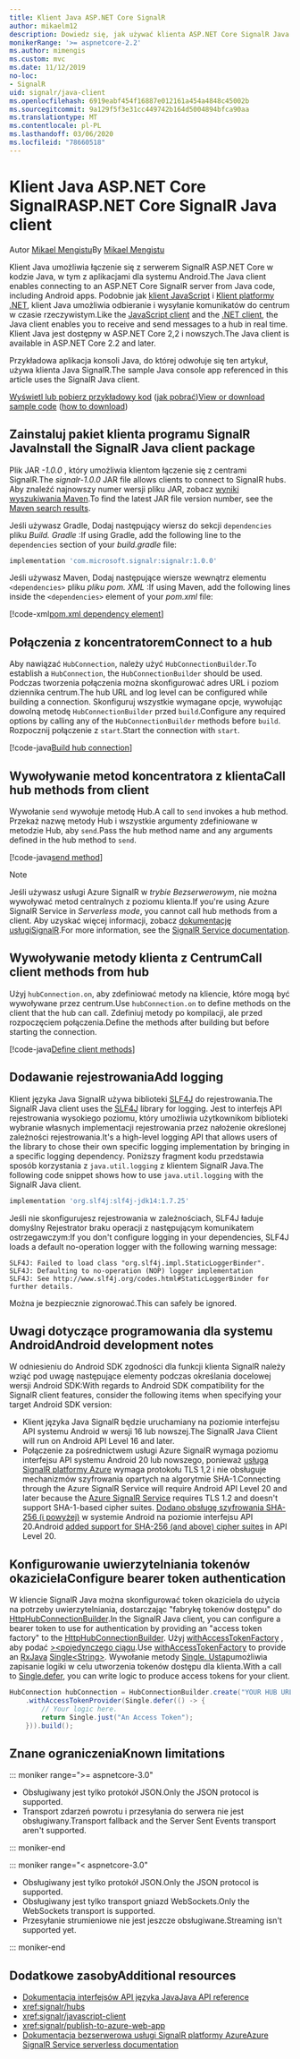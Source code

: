 ```yaml
---
title: Klient Java ASP.NET Core SignalR
author: mikaelm12
description: Dowiedz się, jak używać klienta ASP.NET Core SignalR Java.
monikerRange: '>= aspnetcore-2.2'
ms.author: mimengis
ms.custom: mvc
ms.date: 11/12/2019
no-loc:
- SignalR
uid: signalr/java-client
ms.openlocfilehash: 6919eabf454f16887e012161a454a4848c45002b
ms.sourcegitcommit: 9a129f5f3e31cc449742b164d5004894bfca90aa
ms.translationtype: MT
ms.contentlocale: pl-PL
ms.lasthandoff: 03/06/2020
ms.locfileid: "78660518"
---
```

# <a name="aspnet-core-opno-locsignalr-java-client"></a><span data-ttu-id="b8611-103">Klient Java ASP.NET Core SignalR</span><span class="sxs-lookup"><span data-stu-id="b8611-103">ASP.NET Core SignalR Java client</span></span>

<span data-ttu-id="b8611-104">Autor [Mikael Mengistu](https://twitter.com/MikaelM_12)</span><span class="sxs-lookup"><span data-stu-id="b8611-104">By [Mikael Mengistu](https://twitter.com/MikaelM_12)</span></span>

<span data-ttu-id="b8611-105">Klient Java umożliwia łączenie się z serwerem SignalR ASP.NET Core w kodzie Java, w tym z aplikacjami dla systemu Android.</span><span class="sxs-lookup"><span data-stu-id="b8611-105">The Java client enables connecting to an ASP.NET Core SignalR server from Java code, including Android apps.</span></span> <span data-ttu-id="b8611-106">Podobnie jak [klient JavaScript](xref:signalr/javascript-client) i [Klient platformy .NET](xref:signalr/dotnet-client), klient Java umożliwia odbieranie i wysyłanie komunikatów do centrum w czasie rzeczywistym.</span><span class="sxs-lookup"><span data-stu-id="b8611-106">Like the [JavaScript client](xref:signalr/javascript-client) and the [.NET client](xref:signalr/dotnet-client), the Java client enables you to receive and send messages to a hub in real time.</span></span> <span data-ttu-id="b8611-107">Klient Java jest dostępny w ASP.NET Core 2,2 i nowszych.</span><span class="sxs-lookup"><span data-stu-id="b8611-107">The Java client is available in ASP.NET Core 2.2 and later.</span></span>

<span data-ttu-id="b8611-108">Przykładowa aplikacja konsoli Java, do której odwołuje się ten artykuł, używa klienta Java SignalR.</span><span class="sxs-lookup"><span data-stu-id="b8611-108">The sample Java console app referenced in this article uses the SignalR Java client.</span></span>

<span data-ttu-id="b8611-109">[Wyświetl lub pobierz przykładowy kod](https://github.com/dotnet/AspNetCore.Docs/tree/master/aspnetcore/signalr/java-client/sample) ([jak pobrać](xref:index#how-to-download-a-sample))</span><span class="sxs-lookup"><span data-stu-id="b8611-109">[View or download sample code](https://github.com/dotnet/AspNetCore.Docs/tree/master/aspnetcore/signalr/java-client/sample) ([how to download](xref:index#how-to-download-a-sample))</span></span>

## <a name="install-the-opno-locsignalr-java-client-package"></a><span data-ttu-id="b8611-110">Zainstaluj pakiet klienta programu SignalR Java</span><span class="sxs-lookup"><span data-stu-id="b8611-110">Install the SignalR Java client package</span></span>

<span data-ttu-id="b8611-111">Plik JAR *-1.0.0* , który umożliwia klientom łączenie się z centrami SignalR.</span><span class="sxs-lookup"><span data-stu-id="b8611-111">The *signalr-1.0.0* JAR file allows clients to connect to SignalR hubs.</span></span> <span data-ttu-id="b8611-112">Aby znaleźć najnowszy numer wersji pliku JAR, zobacz [wyniki wyszukiwania Maven](https://search.maven.org/search?q=g:com.microsoft.signalr%20AND%20a:signalr).</span><span class="sxs-lookup"><span data-stu-id="b8611-112">To find the latest JAR file version number, see the [Maven search results](https://search.maven.org/search?q=g:com.microsoft.signalr%20AND%20a:signalr).</span></span>

<span data-ttu-id="b8611-113">Jeśli używasz Gradle, Dodaj następujący wiersz do sekcji `dependencies` pliku *Build. Gradle* :</span><span class="sxs-lookup"><span data-stu-id="b8611-113">If using Gradle, add the following line to the `dependencies` section of your *build.gradle* file:</span></span>

```gradle
implementation 'com.microsoft.signalr:signalr:1.0.0'
```

<span data-ttu-id="b8611-114">Jeśli używasz Maven, Dodaj następujące wiersze wewnątrz elementu `<dependencies>` pliku *pliku pom. XML* :</span><span class="sxs-lookup"><span data-stu-id="b8611-114">If using Maven, add the following lines inside the `<dependencies>` element of your *pom.xml* file:</span></span>

[!code-xml[pom.xml dependency element](java-client/sample/pom.xml?name=snippet_dependencyElement)]

## <a name="connect-to-a-hub"></a><span data-ttu-id="b8611-115">Połączenia z koncentratorem</span><span class="sxs-lookup"><span data-stu-id="b8611-115">Connect to a hub</span></span>

<span data-ttu-id="b8611-116">Aby nawiązać `HubConnection`, należy użyć `HubConnectionBuilder`.</span><span class="sxs-lookup"><span data-stu-id="b8611-116">To establish a `HubConnection`, the `HubConnectionBuilder` should be used.</span></span> <span data-ttu-id="b8611-117">Podczas tworzenia połączenia można skonfigurować adres URL i poziom dziennika centrum.</span><span class="sxs-lookup"><span data-stu-id="b8611-117">The hub URL and log level can be configured while building a connection.</span></span> <span data-ttu-id="b8611-118">Skonfiguruj wszystkie wymagane opcje, wywołując dowolną metodę `HubConnectionBuilder` przed `build`.</span><span class="sxs-lookup"><span data-stu-id="b8611-118">Configure any required options by calling any of the `HubConnectionBuilder` methods before `build`.</span></span> <span data-ttu-id="b8611-119">Rozpocznij połączenie z `start`.</span><span class="sxs-lookup"><span data-stu-id="b8611-119">Start the connection with `start`.</span></span>

[!code-java[Build hub connection](java-client/sample/src/main/java/Chat.java?range=16-17)]

## <a name="call-hub-methods-from-client"></a><span data-ttu-id="b8611-120">Wywoływanie metod koncentratora z klienta</span><span class="sxs-lookup"><span data-stu-id="b8611-120">Call hub methods from client</span></span>

<span data-ttu-id="b8611-121">Wywołanie `send` wywołuje metodę Hub.</span><span class="sxs-lookup"><span data-stu-id="b8611-121">A call to `send` invokes a hub method.</span></span> <span data-ttu-id="b8611-122">Przekaż nazwę metody Hub i wszystkie argumenty zdefiniowane w metodzie Hub, aby `send`.</span><span class="sxs-lookup"><span data-stu-id="b8611-122">Pass the hub method name and any arguments defined in the hub method to `send`.</span></span>

[!code-java[send method](java-client/sample/src/main/java/Chat.java?range=28)]

> [!NOTE]
> <span data-ttu-id="b8611-123">Jeśli używasz usługi Azure SignalR w *trybie Bezserwerowym*, nie można wywoływać metod centralnych z poziomu klienta.</span><span class="sxs-lookup"><span data-stu-id="b8611-123">If you're using Azure SignalR Service in *Serverless mode*, you cannot call hub methods from a client.</span></span> <span data-ttu-id="b8611-124">Aby uzyskać więcej informacji, zobacz [dokumentację usługiSignalR](/azure/azure-signalr/signalr-concept-serverless-development-config).</span><span class="sxs-lookup"><span data-stu-id="b8611-124">For more information, see the [SignalR Service documentation](/azure/azure-signalr/signalr-concept-serverless-development-config).</span></span>

## <a name="call-client-methods-from-hub"></a><span data-ttu-id="b8611-125">Wywoływanie metody klienta z Centrum</span><span class="sxs-lookup"><span data-stu-id="b8611-125">Call client methods from hub</span></span>

<span data-ttu-id="b8611-126">Użyj `hubConnection.on`, aby zdefiniować metody na kliencie, które mogą być wywoływane przez centrum.</span><span class="sxs-lookup"><span data-stu-id="b8611-126">Use `hubConnection.on` to define methods on the client that the hub can call.</span></span> <span data-ttu-id="b8611-127">Zdefiniuj metody po kompilacji, ale przed rozpoczęciem połączenia.</span><span class="sxs-lookup"><span data-stu-id="b8611-127">Define the methods after building but before starting the connection.</span></span>

[!code-java[Define client methods](java-client/sample/src/main/java/Chat.java?range=19-21)]

## <a name="add-logging"></a><span data-ttu-id="b8611-128">Dodawanie rejestrowania</span><span class="sxs-lookup"><span data-stu-id="b8611-128">Add logging</span></span>

<span data-ttu-id="b8611-129">Klient języka Java SignalR używa biblioteki [SLF4J](https://www.slf4j.org/) do rejestrowania.</span><span class="sxs-lookup"><span data-stu-id="b8611-129">The SignalR Java client uses the [SLF4J](https://www.slf4j.org/) library for logging.</span></span> <span data-ttu-id="b8611-130">Jest to interfejs API rejestrowania wysokiego poziomu, który umożliwia użytkownikom biblioteki wybranie własnych implementacji rejestrowania przez nałożenie określonej zależności rejestrowania.</span><span class="sxs-lookup"><span data-stu-id="b8611-130">It's a high-level logging API that allows users of the library to chose their own specific logging implementation by bringing in a specific logging dependency.</span></span> <span data-ttu-id="b8611-131">Poniższy fragment kodu przedstawia sposób korzystania z `java.util.logging` z klientem SignalR Java.</span><span class="sxs-lookup"><span data-stu-id="b8611-131">The following code snippet shows how to use `java.util.logging` with the SignalR Java client.</span></span>

```gradle
implementation 'org.slf4j:slf4j-jdk14:1.7.25'
```

<span data-ttu-id="b8611-132">Jeśli nie skonfigurujesz rejestrowania w zależnościach, SLF4J ładuje domyślny Rejestrator braku operacji z następującym komunikatem ostrzegawczym:</span><span class="sxs-lookup"><span data-stu-id="b8611-132">If you don't configure logging in your dependencies, SLF4J loads a default no-operation logger with the following warning message:</span></span>

```
SLF4J: Failed to load class "org.slf4j.impl.StaticLoggerBinder".
SLF4J: Defaulting to no-operation (NOP) logger implementation
SLF4J: See http://www.slf4j.org/codes.html#StaticLoggerBinder for further details.
```

<span data-ttu-id="b8611-133">Można je bezpiecznie zignorować.</span><span class="sxs-lookup"><span data-stu-id="b8611-133">This can safely be ignored.</span></span>

## <a name="android-development-notes"></a><span data-ttu-id="b8611-134">Uwagi dotyczące programowania dla systemu Android</span><span class="sxs-lookup"><span data-stu-id="b8611-134">Android development notes</span></span>

<span data-ttu-id="b8611-135">W odniesieniu do Android SDK zgodności dla funkcji klienta SignalR należy wziąć pod uwagę następujące elementy podczas określania docelowej wersji Android SDK:</span><span class="sxs-lookup"><span data-stu-id="b8611-135">With regards to Android SDK compatibility for the SignalR client features, consider the following items when specifying your target Android SDK version:</span></span>

* <span data-ttu-id="b8611-136">Klient języka Java SignalR będzie uruchamiany na poziomie interfejsu API systemu Android w wersji 16 lub nowszej.</span><span class="sxs-lookup"><span data-stu-id="b8611-136">The SignalR Java Client will run on Android API Level 16 and later.</span></span>
* <span data-ttu-id="b8611-137">Połączenie za pośrednictwem usługi Azure SignalR wymaga poziomu interfejsu API systemu Android 20 lub nowszego, ponieważ [usługa SignalR platformy Azure](/azure/azure-signalr/signalr-overview) wymaga protokołu TLS 1,2 i nie obsługuje mechanizmów szyfrowania opartych na algorytmie SHA-1.</span><span class="sxs-lookup"><span data-stu-id="b8611-137">Connecting through the Azure SignalR Service will require Android API Level 20 and later because the [Azure SignalR Service](/azure/azure-signalr/signalr-overview) requires TLS 1.2 and doesn't support SHA-1-based cipher suites.</span></span> <span data-ttu-id="b8611-138">[Dodano obsługę szyfrowania SHA-256 (i powyżej)](https://developer.android.com/reference/javax/net/ssl/SSLSocket) w systemie Android na poziomie interfejsu API 20.</span><span class="sxs-lookup"><span data-stu-id="b8611-138">Android [added support for SHA-256 (and above) cipher suites](https://developer.android.com/reference/javax/net/ssl/SSLSocket) in API Level 20.</span></span>

## <a name="configure-bearer-token-authentication"></a><span data-ttu-id="b8611-139">Konfigurowanie uwierzytelniania tokenów okaziciela</span><span class="sxs-lookup"><span data-stu-id="b8611-139">Configure bearer token authentication</span></span>

<span data-ttu-id="b8611-140">W kliencie SignalR Java można skonfigurować token okaziciela do użycia na potrzeby uwierzytelniania, dostarczając "fabrykę tokenów dostępu" do [HttpHubConnectionBuilder](/java/api/com.microsoft.signalr._http_hub_connection_builder?view=aspnet-signalr-java).</span><span class="sxs-lookup"><span data-stu-id="b8611-140">In the SignalR Java client, you can configure a bearer token to use for authentication by providing an "access token factory" to the [HttpHubConnectionBuilder](/java/api/com.microsoft.signalr._http_hub_connection_builder?view=aspnet-signalr-java).</span></span> <span data-ttu-id="b8611-141">Użyj [withAccessTokenFactory](/java/api/com.microsoft.signalr._http_hub_connection_builder.withaccesstokenprovider?view=aspnet-signalr-java#com_microsoft_signalr__http_hub_connection_builder_withAccessTokenProvider_Single_String__) , aby podać [](https://github.com/ReactiveX/RxJava) [>\<pojedynczego ciągu](https://reactivex.io/documentation/single.html).</span><span class="sxs-lookup"><span data-stu-id="b8611-141">Use [withAccessTokenFactory](/java/api/com.microsoft.signalr._http_hub_connection_builder.withaccesstokenprovider?view=aspnet-signalr-java#com_microsoft_signalr__http_hub_connection_builder_withAccessTokenProvider_Single_String__) to provide an [RxJava](https://github.com/ReactiveX/RxJava) [Single\<String>](https://reactivex.io/documentation/single.html).</span></span> <span data-ttu-id="b8611-142">Wywołanie metody [Single. Ustąp](https://reactivex.io/RxJava/javadoc/io/reactivex/Single.html#defer-java.util.concurrent.Callable-)umożliwia zapisanie logiki w celu utworzenia tokenów dostępu dla klienta.</span><span class="sxs-lookup"><span data-stu-id="b8611-142">With a call to [Single.defer](https://reactivex.io/RxJava/javadoc/io/reactivex/Single.html#defer-java.util.concurrent.Callable-), you can write logic to produce access tokens for your client.</span></span>

```java
HubConnection hubConnection = HubConnectionBuilder.create("YOUR HUB URL HERE")
    .withAccessTokenProvider(Single.defer(() -> {
        // Your logic here.
        return Single.just("An Access Token");
    })).build();
```

## <a name="known-limitations"></a><span data-ttu-id="b8611-143">Znane ograniczenia</span><span class="sxs-lookup"><span data-stu-id="b8611-143">Known limitations</span></span>

::: moniker range=">= aspnetcore-3.0"

* <span data-ttu-id="b8611-144">Obsługiwany jest tylko protokół JSON.</span><span class="sxs-lookup"><span data-stu-id="b8611-144">Only the JSON protocol is supported.</span></span>
* <span data-ttu-id="b8611-145">Transport zdarzeń powrotu i przesyłania do serwera nie jest obsługiwany.</span><span class="sxs-lookup"><span data-stu-id="b8611-145">Transport fallback and the Server Sent Events transport aren't supported.</span></span>

::: moniker-end

::: moniker range="< aspnetcore-3.0"

* <span data-ttu-id="b8611-146">Obsługiwany jest tylko protokół JSON.</span><span class="sxs-lookup"><span data-stu-id="b8611-146">Only the JSON protocol is supported.</span></span>
* <span data-ttu-id="b8611-147">Obsługiwany jest tylko transport gniazd WebSockets.</span><span class="sxs-lookup"><span data-stu-id="b8611-147">Only the WebSockets transport is supported.</span></span>
* <span data-ttu-id="b8611-148">Przesyłanie strumieniowe nie jest jeszcze obsługiwane.</span><span class="sxs-lookup"><span data-stu-id="b8611-148">Streaming isn't supported yet.</span></span>

::: moniker-end

## <a name="additional-resources"></a><span data-ttu-id="b8611-149">Dodatkowe zasoby</span><span class="sxs-lookup"><span data-stu-id="b8611-149">Additional resources</span></span>

* [<span data-ttu-id="b8611-150">Dokumentacja interfejsów API języka Java</span><span class="sxs-lookup"><span data-stu-id="b8611-150">Java API reference</span></span>](/java/api/com.microsoft.signalr?view=aspnet-signalr-java)
* <xref:signalr/hubs>
* <xref:signalr/javascript-client>
* <xref:signalr/publish-to-azure-web-app>
* <span data-ttu-id="b8611-151">[Dokumentacja bezserwerowa usługi SignalR platformy Azure](/azure/azure-signalr/signalr-concept-serverless-development-config)</span><span class="sxs-lookup"><span data-stu-id="b8611-151">[Azure SignalR Service serverless documentation](/azure/azure-signalr/signalr-concept-serverless-development-config)</span></span>
